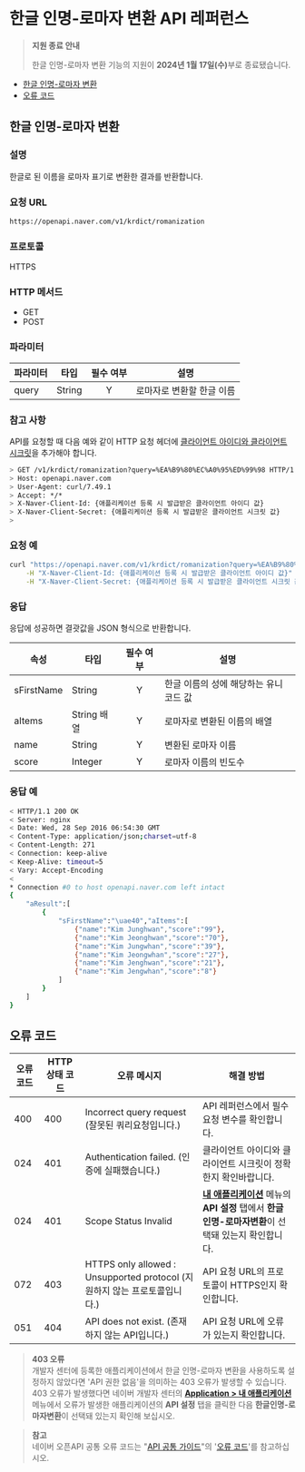 # 한글 인명-로마자 변환 API 레퍼런스

> **지원 종료 안내**
>
> 한글 인명-로마자 변환 기능의 지원이 **2024년 1월 17일(수)**<!-- -->부로 종료됐습니다.

- [한글 인명-로마자 변환](#한글-인명-로마자-변환)
- [오류 코드](#오류-코드)

## 한글 인명-로마자 변환

### 설명

한글로 된 이름을 로마자 표기로 변환한 결과를 반환합니다.

### 요청 URL

```sh
https://openapi.naver.com/v1/krdict/romanization
```

### 프로토콜

HTTPS

### HTTP 메서드

- GET
- POST

### 파라미터

|파라미터|타입|필수 여부|설명|
|---|---|:-:|----|
|query|String|Y|로마자로 변환할 한글 이름|

### 참고 사항

API를 요청할 때 다음 예와 같이 HTTP 요청 헤더에 [클라이언트 아이디와 클라이언트 시크릿](https://developers.naver.com/docs/common/openapiguide/appregister.md#클라이언트-아이디와-클라이언트-시크릿-확인)을 추가해야 합니다.

```sh
> GET /v1/krdict/romanization?query=%EA%B9%80%EC%A0%95%ED%99%98 HTTP/1.1
> Host: openapi.naver.com
> User-Agent: curl/7.49.1
> Accept: */*
> X-Naver-Client-Id: {애플리케이션 등록 시 발급받은 클라이언트 아이디 값}
> X-Naver-Client-Secret: {애플리케이션 등록 시 발급받은 클라이언트 시크릿 값}
>
```

### 요청 예

```sh
curl "https://openapi.naver.com/v1/krdict/romanization?query=%EA%B9%80%EC%A0%95%ED%99%98" \
    -H "X-Naver-Client-Id: {애플리케이션 등록 시 발급받은 클라이언트 아이디 값}" \
    -H "X-Naver-Client-Secret: {애플리케이션 등록 시 발급받은 클라이언트 시크릿 값}" -v
```

### 응답

응답에 성공하면 결괏값을 JSON 형식으로 반환합니다.

|속성|타입|필수 여부|설명|
|---|---|:-:|----|
|sFirstName|String|Y|한글 이름의 성에 해당하는 유니코드 값|
|aItems|String 배열|Y|로마자로 변환된 이름의 배열|
|name|String|Y|변환된 로마자 이름|
|score|Integer|Y|로마자 이름의 빈도수|

### 응답 예

```sh
< HTTP/1.1 200 OK
< Server: nginx
< Date: Wed, 28 Sep 2016 06:54:30 GMT
< Content-Type: application/json;charset=utf-8
< Content-Length: 271
< Connection: keep-alive
< Keep-Alive: timeout=5
< Vary: Accept-Encoding
<
* Connection #0 to host openapi.naver.com left intact
{
    "aResult":[
        {
            "sFirstName":"\uae40","aItems":[
                {"name":"Kim Junghwan","score":"99"},
                {"name":"Kim Jeonghwan","score":"70"},
                {"name":"Kim Jungwhan","score":"39"},
                {"name":"Kim Jeongwhan","score":"27"},
                {"name":"Kim Jenghwan","score":"21"},
                {"name":"Kim Jengwhan","score":"8"}
            ]
        }
    ]
}
```

## 오류 코드

|오류 코드|HTTP 상태 코드|오류 메시지|해결 방법|
|---|---|----|----|
|400|400|Incorrect query request (잘못된 쿼리요청입니다.)|API 레퍼런스에서 필수 요청 변수를 확인합니다.|
|024|401|Authentication failed. (인증에 실패했습니다.)|클라이언트 아이디와 클라이언트 시크릿이 정확한지 확인바랍니다.|
|024|401|Scope Status Invalid|[**내 애플리케이션**](https://developers.naver.com/apps/#/list) 메뉴의 **API 설정** 탭에서 **한글인명-로마자변환**이 선택돼 있는지 확인합니다.|
|072|403|HTTPS only allowed : Unsupported protocol (지원하지 않는 프로토콜입니다.)|API 요청 URL의 프로토콜이 HTTPS인지 확인합니다.|
|051|404|API does not exist. (존재하지 않는 API입니다.)|API 요청 URL에 오류가 있는지 확인합니다.|

> **403 오류**  
> 개발자 센터에 등록한 애플리케이션에서 한글 인명-로마자 변환을 사용하도록 설정하지 않았다면 'API 권한 없음'을 의미하는 403 오류가 발생할 수 있습니다. 403 오류가 발생했다면 네이버 개발자 센터의 [**Application &gt; 내 애플리케이션**](https://developers.naver.com/apps/#/list) 메뉴에서 오류가 발생한 애플리케이션의 **API 설정** 탭을 클릭한 다음 **한글인명-로마자변환**<!-- -->이 선택돼 있는지 확인해 보십시오.

> **참고**  
> 네이버 오픈API 공통 오류 코드는 "[API 공통 가이드](https://developers.naver.com/docs/common/openapiguide/)"의 '[오류 코드](https://developers.naver.com/docs/common/openapiguide/errorcode.md)'를 참고하십시오.  
